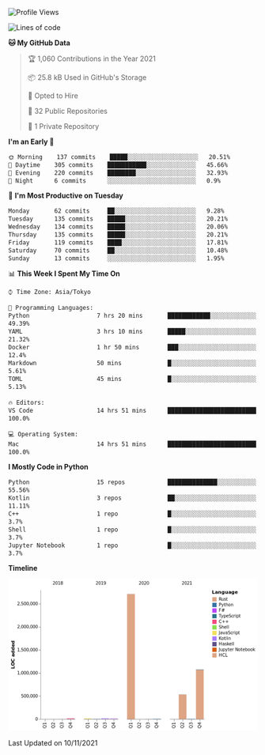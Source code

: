 <!--START_SECTION:waka-->
![Profile Views](http://img.shields.io/badge/Profile%20Views-0-blue)

![Lines of code](https://img.shields.io/badge/From%20Hello%20World%20I%27ve%20Written-4.4%20million%20lines%20of%20code-blue)

**🐱 My GitHub Data** 

> 🏆 1,060 Contributions in the Year 2021
 > 
> 📦 25.8 kB Used in GitHub's Storage 
 > 
> 💼 Opted to Hire
 > 
> 📜 32 Public Repositories 
 > 
> 🔑 1 Private Repository 
 > 
**I'm an Early 🐤** 

```text
🌞 Morning    137 commits    █████░░░░░░░░░░░░░░░░░░░░   20.51% 
🌆 Daytime    305 commits    ███████████░░░░░░░░░░░░░░   45.66% 
🌃 Evening    220 commits    ████████░░░░░░░░░░░░░░░░░   32.93% 
🌙 Night      6 commits      ░░░░░░░░░░░░░░░░░░░░░░░░░   0.9%

```
📅 **I'm Most Productive on Tuesday** 

```text
Monday       62 commits     ██░░░░░░░░░░░░░░░░░░░░░░░   9.28% 
Tuesday      135 commits    █████░░░░░░░░░░░░░░░░░░░░   20.21% 
Wednesday    134 commits    █████░░░░░░░░░░░░░░░░░░░░   20.06% 
Thursday     135 commits    █████░░░░░░░░░░░░░░░░░░░░   20.21% 
Friday       119 commits    ████░░░░░░░░░░░░░░░░░░░░░   17.81% 
Saturday     70 commits     ██░░░░░░░░░░░░░░░░░░░░░░░   10.48% 
Sunday       13 commits     ░░░░░░░░░░░░░░░░░░░░░░░░░   1.95%

```


📊 **This Week I Spent My Time On** 

```text
⌚︎ Time Zone: Asia/Tokyo

💬 Programming Languages: 
Python                   7 hrs 20 mins       ████████████░░░░░░░░░░░░░   49.39% 
YAML                     3 hrs 10 mins       █████░░░░░░░░░░░░░░░░░░░░   21.32% 
Docker                   1 hr 50 mins        ███░░░░░░░░░░░░░░░░░░░░░░   12.4% 
Markdown                 50 mins             █░░░░░░░░░░░░░░░░░░░░░░░░   5.61% 
TOML                     45 mins             █░░░░░░░░░░░░░░░░░░░░░░░░   5.13%

🔥 Editors: 
VS Code                  14 hrs 51 mins      █████████████████████████   100.0%

💻 Operating System: 
Mac                      14 hrs 51 mins      █████████████████████████   100.0%

```

**I Mostly Code in Python** 

```text
Python                   15 repos            ██████████████░░░░░░░░░░░   55.56% 
Kotlin                   3 repos             ██░░░░░░░░░░░░░░░░░░░░░░░   11.11% 
C++                      1 repo              █░░░░░░░░░░░░░░░░░░░░░░░░   3.7% 
Shell                    1 repo              █░░░░░░░░░░░░░░░░░░░░░░░░   3.7% 
Jupyter Notebook         1 repo              █░░░░░░░░░░░░░░░░░░░░░░░░   3.7%

```


**Timeline**

![Chart not found](https://raw.githubusercontent.com/kitagawa-hr/kitagawa-hr/main/charts/bar_graph.png) 


 Last Updated on 10/11/2021
<!--END_SECTION:waka-->
